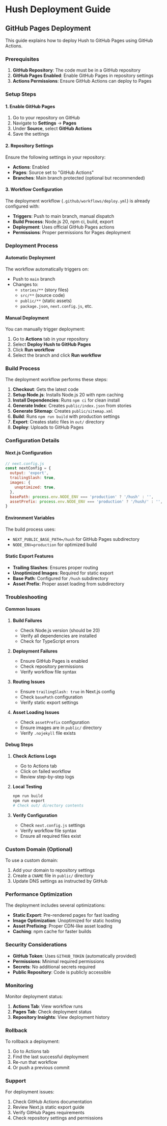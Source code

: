 # Hush Deployment Guide

## GitHub Pages Deployment

This guide explains how to deploy Hush to GitHub Pages using GitHub Actions.

### Prerequisites

1. **GitHub Repository**: The code must be in a GitHub repository
2. **GitHub Pages Enabled**: Enable GitHub Pages in repository settings
3. **Actions Permissions**: Ensure GitHub Actions can deploy to Pages

### Setup Steps

#### 1. Enable GitHub Pages

1. Go to your repository on GitHub
2. Navigate to **Settings** → **Pages**
3. Under **Source**, select **GitHub Actions**
4. Save the settings

#### 2. Repository Settings

Ensure the following settings in your repository:

- **Actions**: Enabled
- **Pages**: Source set to "GitHub Actions"
- **Branches**: Main branch protected (optional but recommended)

#### 3. Workflow Configuration

The deployment workflow (`.github/workflows/deploy.yml`) is already configured with:

- **Triggers**: Push to main branch, manual dispatch
- **Build Process**: Node.js 20, npm ci, build, export
- **Deployment**: Uses official GitHub Pages actions
- **Permissions**: Proper permissions for Pages deployment

### Deployment Process

#### Automatic Deployment

The workflow automatically triggers on:

- Push to `main` branch
- Changes to:
  - `stories/**` (story files)
  - `src/**` (source code)
  - `public/**` (static assets)
  - `package.json`, `next.config.js`, etc.

#### Manual Deployment

You can manually trigger deployment:

1. Go to **Actions** tab in your repository
2. Select **Deploy Hush to GitHub Pages**
3. Click **Run workflow**
4. Select the branch and click **Run workflow**

### Build Process

The deployment workflow performs these steps:

1. **Checkout**: Gets the latest code
2. **Setup Node.js**: Installs Node.js 20 with npm caching
3. **Install Dependencies**: Runs `npm ci` for clean install
4. **Generate Index**: Creates `public/index.json` from stories
5. **Generate Sitemap**: Creates `public/sitemap.xml`
6. **Build**: Runs `npm run build` with production settings
7. **Export**: Creates static files in `out/` directory
8. **Deploy**: Uploads to GitHub Pages

### Configuration Details

#### Next.js Configuration

```javascript
// next.config.js
const nextConfig = {
  output: 'export',
  trailingSlash: true,
  images: {
    unoptimized: true,
  },
  basePath: process.env.NODE_ENV === 'production' ? '/hush' : '',
  assetPrefix: process.env.NODE_ENV === 'production' ? '/hush/' : '',
}
```

#### Environment Variables

The build process uses:
- `NEXT_PUBLIC_BASE_PATH=/hush` for GitHub Pages subdirectory
- `NODE_ENV=production` for optimized build

#### Static Export Features

- **Trailing Slashes**: Ensures proper routing
- **Unoptimized Images**: Required for static export
- **Base Path**: Configured for `/hush` subdirectory
- **Asset Prefix**: Proper asset loading from subdirectory

### Troubleshooting

#### Common Issues

1. **Build Failures**
   - Check Node.js version (should be 20)
   - Verify all dependencies are installed
   - Check for TypeScript errors

2. **Deployment Failures**
   - Ensure GitHub Pages is enabled
   - Check repository permissions
   - Verify workflow file syntax

3. **Routing Issues**
   - Ensure `trailingSlash: true` in Next.js config
   - Check `basePath` configuration
   - Verify static export settings

4. **Asset Loading Issues**
   - Check `assetPrefix` configuration
   - Ensure images are in `public/` directory
   - Verify `.nojekyll` file exists

#### Debug Steps

1. **Check Actions Logs**
   - Go to Actions tab
   - Click on failed workflow
   - Review step-by-step logs

2. **Local Testing**
   ```bash
   npm run build
   npm run export
   # Check out/ directory contents
   ```

3. **Verify Configuration**
   - Check `next.config.js` settings
   - Verify workflow file syntax
   - Ensure all required files exist

### Custom Domain (Optional)

To use a custom domain:

1. Add your domain to repository settings
2. Create a `CNAME` file in `public/` directory
3. Update DNS settings as instructed by GitHub

### Performance Optimization

The deployment includes several optimizations:

- **Static Export**: Pre-rendered pages for fast loading
- **Image Optimization**: Unoptimized for static hosting
- **Asset Prefixing**: Proper CDN-like asset loading
- **Caching**: npm cache for faster builds

### Security Considerations

- **GitHub Token**: Uses `GITHUB_TOKEN` (automatically provided)
- **Permissions**: Minimal required permissions
- **Secrets**: No additional secrets required
- **Public Repository**: Code is publicly accessible

### Monitoring

Monitor deployment status:

1. **Actions Tab**: View workflow runs
2. **Pages Tab**: Check deployment status
3. **Repository Insights**: View deployment history

### Rollback

To rollback a deployment:

1. Go to Actions tab
2. Find the last successful deployment
3. Re-run that workflow
4. Or push a previous commit

### Support

For deployment issues:

1. Check GitHub Actions documentation
2. Review Next.js static export guide
3. Verify GitHub Pages requirements
4. Check repository settings and permissions
